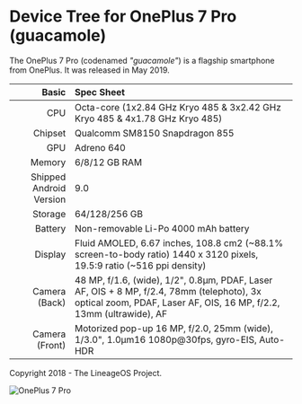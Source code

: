# Device Tree for OnePlus 7 Pro (guacamole)

The OnePlus 7 Pro (codenamed _"guacamole"_) is a flagship smartphone from OnePlus.
It was released in May 2019.

| Basic                   | Spec Sheet                                                                                                                     |
| -----------------------:|:------------------------------------------------------------------------------------------------------------------------------ |
| CPU                     | Octa-core (1x2.84 GHz Kryo 485 & 3x2.42 GHz Kryo 485 & 4x1.78 GHz Kryo 485)                                                               |
| Chipset                 | Qualcomm SM8150 Snapdragon 855                                                                                                |
| GPU                     | Adreno 640                                                                                                                     |
| Memory                  | 6/8/12 GB RAM                                                                                                                     |
| Shipped Android Version | 9.0                                                                                                                          |
| Storage                 | 64/128/256 GB                                                                                                                  |
| Battery                 | Non-removable Li-Po 4000 mAh battery                                                                                          |
| Display                 | Fluid AMOLED, 6.67 inches, 108.8 cm2 (~88.1% screen-to-body ratio) 1440 x 3120 pixels, 19.5:9 ratio (~516 ppi density)                                                                |
| Camera (Back)           | 48 MP, f/1.6, (wide), 1/2", 0.8µm, PDAF, Laser AF, OIS + 8 MP, f/2.4, 78mm (telephoto), 3x optical zoom, PDAF, Laser AF, OIS, 16 MP, f/2.2, 13mm (ultrawide), AF |
| Camera (Front)          | Motorized pop-up 16 MP, f/2.0, 25mm (wide), 1/3.0", 1.0µm16 1080p@30fps, gyro-EIS, Auto-HDR                                                              |

Copyright 2018 - The LineageOS Project.

![OnePlus 7 Pro](https://fdn2.gsmarena.com/vv/pics/oneplus/oneplus-7-pro-1.jpg "OnePlus 7 Pro")
